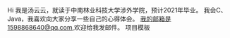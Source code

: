 
Hi
我是汤云云，就读于中南林业科技大学涉外学院，预计2021年毕业。
我会C、Java，我喜欢向大家分享一些自己的心得体会。
我的邮箱是1598868640@qq.com,欢迎给我发邮件。
项目模板
